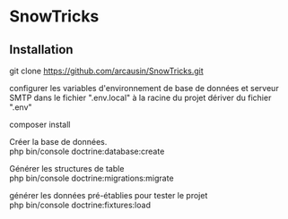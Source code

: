 # SnowTricks  

## Installation  
git clone https://github.com/arcausin/SnowTricks.git  

configurer les variables d'environnement de base de données et serveur SMTP dans le fichier ".env.local" à la racine du projet dériver du fichier ".env"  

composer install  

Créer la base de données.  
php bin/console doctrine:database:create  

Générer les structures de table  
php bin/console doctrine:migrations:migrate  

générer les données pré-établies pour tester le projet  
php bin/console doctrine:fixtures:load  
